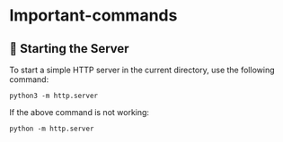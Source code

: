 # Important-commands

## 🚀 Starting the Server

To start a simple HTTP server in the current directory, use the following command:

```
python3 -m http.server
```
If the above command is not working:

```
python -m http.server
```
